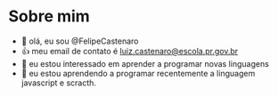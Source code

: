 # Sobre mim
- 👋 olá, eu sou @FelipeCastenaro
- :+1: meu email de contato é luiz.castenaro@escola.pr.gov.br
- 👀  eu estou interessado em aprender a programar novas linguagens
- 🌱  eu estou aprendendo a programar recentemente a linguagem javascript e scracth.

<!---
FelipeCastenaro/FelipeCastenaro is a ✨ special ✨ repository because its `README.md` (this file) appears on your GitHub profile.
You can click the Preview link to take a look at your changes.
--->
